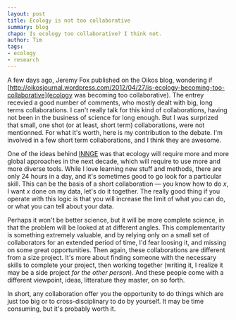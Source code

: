```yaml
---
layout: post
title: Ecology is not too collaborative
summary: blog
chapo: Is ecology too collaborative? I think not.
author: Tim
tags:
- ecology
- research
---
```


A few days ago, Jeremy Fox published on the Oikos blog, wondering if [http://oikosjournal.wordpress.com/2012/04/27/is-ecology-becoming-too-collaborative](ecology was becoming too collaborative). The entrey recevied a good number of comments, who mostly dealt with big, long terms collaborations. I can't really talk for this kind of collaborations, having not been in the business of science for long enough. But I was surprized that small, one shot (or at least, short term) collaborations, were not mentionned. For what it's worth, here is my contribution to the debate. I'm involved in a few short term collaborations, and I think they are awesome.

One of the ideas behind [INNGE](http://innge.net/) was that ecology will require more and more global approaches in the next decade, which will require to use more and more diverse tools. While I love learning new stuff and methods, there are only 24 hours in a day, and it's sometimes good to go look for a particular skill. This can be the basis of a short collaboration — you know how to do *x*, I want *x* done on my data, let's do it together. The really good thing if you operate with this logic is that you will increase the limit of what you can do, or what you can tell about your data.

Perhaps it won't be better science, but it will be more complete science, in that the problem will be looked at at different angles. This complementarity is something extremely valuable, and by relying only on a small set of collaborators for an extended period of time, I'd fear loosing it, and missing on some great opportunities. Then again, these collaborations are different from a size project. It's more about finding someone with the necessary skills to complete your project, then working together (writing it, I realize it may be a side project *for the other person*). And these people come with a different viewpoint, ideas, litterature they master, on so forth.

In short, any collaboration offer you the opportunity to do things which are just too big or to cross-disciplinary to do by yourself. It may be time consuming, but it's probably worth it.